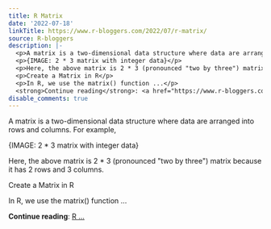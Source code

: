 ```yaml
---
title: R Matrix
date: '2022-07-18'
linkTitle: https://www.r-bloggers.com/2022/07/r-matrix/
source: R-bloggers
description: |-
  <p>A matrix is a two-dimensional data structure where data are arranged into rows and columns. For example,</p>
  <p>{IMAGE: 2 * 3 matrix with integer data}</p>
  <p>Here, the above matrix is 2 * 3 (pronounced "two by three") matrix because it has 2 rows and 3 columns.</p>
  <p>Create a Matrix in R</p>
  <p>In R, we use the matrix() function ...</p>
  <strong>Continue reading</strong>: <a href="https://www.r-bloggers.com/2022/07/r-matrix/">R ...
disable_comments: true
---
```

<p>A matrix is a two-dimensional data structure where data are arranged into rows and columns. For example,</p>
<p>{IMAGE: 2 * 3 matrix with integer data}</p>
<p>Here, the above matrix is 2 * 3 (pronounced "two by three") matrix because it has 2 rows and 3 columns.</p>
<p>Create a Matrix in R</p>
<p>In R, we use the matrix() function ...</p>
<strong>Continue reading</strong>: <a href="https://www.r-bloggers.com/2022/07/r-matrix/">R ...